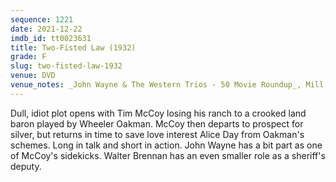 ```yaml
---
sequence: 1221
date: 2021-12-22
imdb_id: tt0023631
title: Two-Fisted Law (1932)
grade: F
slug: two-fisted-law-1932
venue: DVD
venue_notes: _John Wayne & The Western Trios - 50 Movie Roundup_, Mill Creek Entertainment, 2015
---
```


Dull, idiot plot opens with Tim McCoy losing his ranch to a crooked land baron played by Wheeler Oakman. McCoy then departs to prospect for silver, but returns in time to save love interest Alice Day from Oakman's schemes. Long in talk and short in action. John Wayne has a bit part as one of McCoy's sidekicks. Walter Brennan has an even smaller role as a sheriff's deputy.
